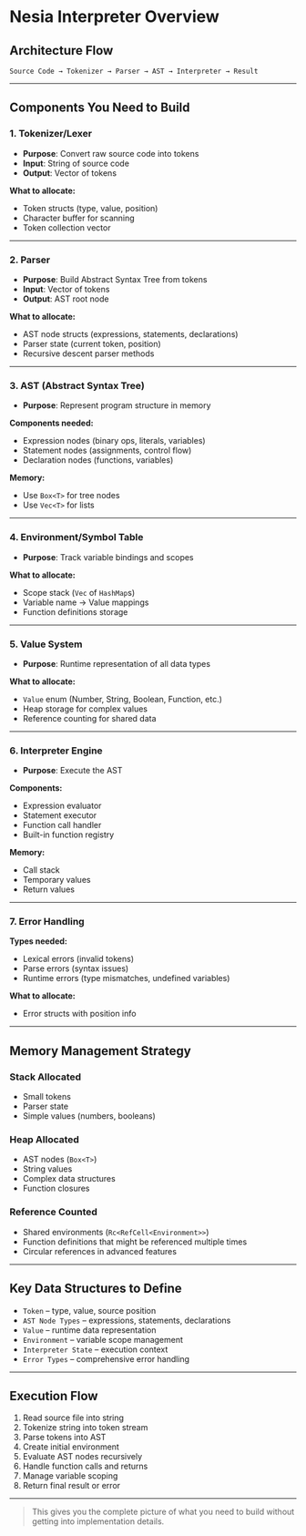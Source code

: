 # Nesia Interpreter Overview

## Architecture Flow

```
Source Code → Tokenizer → Parser → AST → Interpreter → Result
```

---

## Components You Need to Build

### 1. Tokenizer/Lexer

- **Purpose**: Convert raw source code into tokens
- **Input**: String of source code
- **Output**: Vector of tokens

**What to allocate:**

- Token structs (type, value, position)
- Character buffer for scanning
- Token collection vector

---

### 2. Parser

- **Purpose**: Build Abstract Syntax Tree from tokens
- **Input**: Vector of tokens
- **Output**: AST root node

**What to allocate:**

- AST node structs (expressions, statements, declarations)
- Parser state (current token, position)
- Recursive descent parser methods

---

### 3. AST (Abstract Syntax Tree)

- **Purpose**: Represent program structure in memory

**Components needed:**

- Expression nodes (binary ops, literals, variables)
- Statement nodes (assignments, control flow)
- Declaration nodes (functions, variables)

**Memory:**

- Use `Box<T>` for tree nodes
- Use `Vec<T>` for lists

---

### 4. Environment/Symbol Table

- **Purpose**: Track variable bindings and scopes

**What to allocate:**

- Scope stack (`Vec` of `HashMap`s)
- Variable name → Value mappings
- Function definitions storage

---

### 5. Value System

- **Purpose**: Runtime representation of all data types

**What to allocate:**

- `Value` enum (Number, String, Boolean, Function, etc.)
- Heap storage for complex values
- Reference counting for shared data

---

### 6. Interpreter Engine

- **Purpose**: Execute the AST

**Components:**

- Expression evaluator
- Statement executor
- Function call handler
- Built-in function registry

**Memory:**

- Call stack
- Temporary values
- Return values

---

### 7. Error Handling

**Types needed:**

- Lexical errors (invalid tokens)
- Parse errors (syntax issues)
- Runtime errors (type mismatches, undefined variables)

**What to allocate:**

- Error structs with position info

---

## Memory Management Strategy

### Stack Allocated

- Small tokens
- Parser state
- Simple values (numbers, booleans)

### Heap Allocated

- AST nodes (`Box<T>`)
- String values
- Complex data structures
- Function closures

### Reference Counted

- Shared environments (`Rc<RefCell<Environment>>`)
- Function definitions that might be referenced multiple times
- Circular references in advanced features

---

## Key Data Structures to Define

- `Token` – type, value, source position
- `AST Node Types` – expressions, statements, declarations
- `Value` – runtime data representation
- `Environment` – variable scope management
- `Interpreter State` – execution context
- `Error Types` – comprehensive error handling

---

## Execution Flow

1. Read source file into string
2. Tokenize string into token stream
3. Parse tokens into AST
4. Create initial environment
5. Evaluate AST nodes recursively
6. Handle function calls and returns
7. Manage variable scoping
8. Return final result or error

---

> This gives you the complete picture of what you need to build without getting into implementation details.
